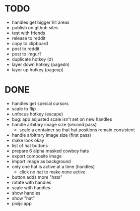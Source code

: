 # TODO
- handles get bigger hit areas
- publish on github sites
- test with friends
- release to reddit
- copy to clipboard
- post to reddit
- post to imgur?
- duplicate hotkey (d)
- layer down hotkey (pagedn)
- layer up hotkey (pageup)

# DONE
- handles get special cursors
- scale to flip
- unfocus hotkey (escape)
- bug: app adjusted scale isn't set on new handles
- handle arbitary image size (second pass)
    - scale a container so that hat positions remain consistent
- handle arbitrary image size (first pass)
- make look okay
- list of hat buttons
- prepare 6 alpha masked cowboy hats
- export composite image
- import image as background
- only one hat is active at a time (handles)
    - click no hat to make none active
- button adds more "hats"
- rotate with handles
- scale with handles
- show handles
- show "hat"
- pixijs app